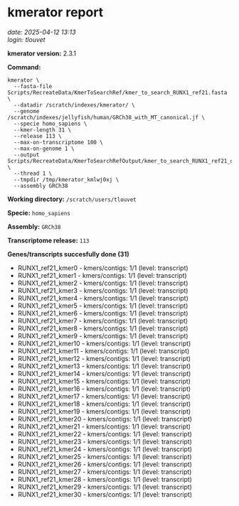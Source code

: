 # kmerator report
*date: 2025-04-12 13:13*  
*login: tlouvet*

**kmerator version:** 2.3.1

**Command:**

```
kmerator \
  --fasta-file Scripts/RecreateData/KmerToSearchRef/kmer_to_search_RUNX1_ref21.fasta \
  --datadir /scratch/indexes/kmerator/ \
  --genome /scratch/indexes/jellyfish/human/GRCh38_with_MT_canonical.jf \
  --specie homo_sapiens \
  --kmer-length 31 \
  --release 113 \
  --max-on-transcriptome 100 \
  --max-on-genome 1 \
  --output Scripts/RecreateData/KmerToSearchRefOutput/kmer_to_search_RUNX1_ref21_output \
  --thread 1 \
  --tmpdir /tmp/kmerator_kmlwj0xj \
  --assembly GRCh38
```

**Working directory:** `/scratch/users/tlouvet`

**Specie:** `homo_sapiens`

**Assembly:** `GRCh38`

**Transcriptome release:** `113`

**Genes/transcripts succesfully done (31)**

- RUNX1_ref21_kmer0 - kmers/contigs: 1/1 (level: transcript)
- RUNX1_ref21_kmer1 - kmers/contigs: 1/1 (level: transcript)
- RUNX1_ref21_kmer2 - kmers/contigs: 1/1 (level: transcript)
- RUNX1_ref21_kmer3 - kmers/contigs: 1/1 (level: transcript)
- RUNX1_ref21_kmer4 - kmers/contigs: 1/1 (level: transcript)
- RUNX1_ref21_kmer5 - kmers/contigs: 1/1 (level: transcript)
- RUNX1_ref21_kmer6 - kmers/contigs: 1/1 (level: transcript)
- RUNX1_ref21_kmer7 - kmers/contigs: 1/1 (level: transcript)
- RUNX1_ref21_kmer8 - kmers/contigs: 1/1 (level: transcript)
- RUNX1_ref21_kmer9 - kmers/contigs: 1/1 (level: transcript)
- RUNX1_ref21_kmer10 - kmers/contigs: 1/1 (level: transcript)
- RUNX1_ref21_kmer11 - kmers/contigs: 1/1 (level: transcript)
- RUNX1_ref21_kmer12 - kmers/contigs: 1/1 (level: transcript)
- RUNX1_ref21_kmer13 - kmers/contigs: 1/1 (level: transcript)
- RUNX1_ref21_kmer14 - kmers/contigs: 1/1 (level: transcript)
- RUNX1_ref21_kmer15 - kmers/contigs: 1/1 (level: transcript)
- RUNX1_ref21_kmer16 - kmers/contigs: 1/1 (level: transcript)
- RUNX1_ref21_kmer17 - kmers/contigs: 1/1 (level: transcript)
- RUNX1_ref21_kmer18 - kmers/contigs: 1/1 (level: transcript)
- RUNX1_ref21_kmer19 - kmers/contigs: 1/1 (level: transcript)
- RUNX1_ref21_kmer20 - kmers/contigs: 1/1 (level: transcript)
- RUNX1_ref21_kmer21 - kmers/contigs: 1/1 (level: transcript)
- RUNX1_ref21_kmer22 - kmers/contigs: 1/1 (level: transcript)
- RUNX1_ref21_kmer23 - kmers/contigs: 1/1 (level: transcript)
- RUNX1_ref21_kmer24 - kmers/contigs: 1/1 (level: transcript)
- RUNX1_ref21_kmer25 - kmers/contigs: 1/1 (level: transcript)
- RUNX1_ref21_kmer26 - kmers/contigs: 1/1 (level: transcript)
- RUNX1_ref21_kmer27 - kmers/contigs: 1/1 (level: transcript)
- RUNX1_ref21_kmer28 - kmers/contigs: 1/1 (level: transcript)
- RUNX1_ref21_kmer29 - kmers/contigs: 1/1 (level: transcript)
- RUNX1_ref21_kmer30 - kmers/contigs: 1/1 (level: transcript)
